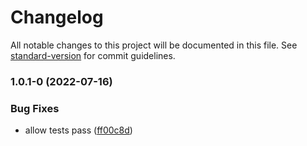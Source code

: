 # Changelog

All notable changes to this project will be documented in this file. See [standard-version](https://github.com/conventional-changelog/standard-version) for commit guidelines.

### 1.0.1-0 (2022-07-16)


### Bug Fixes

* allow tests pass ([ff00c8d](https://github.com/eriicafes/reflow-playground/commit/ff00c8dfadbbfe45803acfbcf6b8e79fb5f3a28d))
